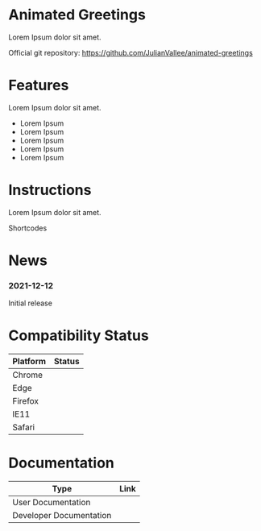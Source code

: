 Animated Greetings
======

Lorem Ipsum dolor sit amet.

Official git repository: https://github.com/JulianVallee/animated-greetings


Features
========

Lorem Ipsum dolor sit amet.

- Lorem Ipsum
- Lorem Ipsum
- Lorem Ipsum
- Lorem Ipsum
- Lorem Ipsum

Instructions
============

Lorem Ipsum dolor sit amet.


Shortcodes


News
===

### 2021-12-12

Initial release


Compatibility Status
========
| Platform | Status         |
|----------| -------------- |
| Chrome   |  |
| Edge     |  |
| Firefox  |  |
| IE11     |  |
| Safari   |  |


Documentation
========
| Type                    | Link |
|-------------------------|------|
| User Documentation      |      |
| Developer Documentation |      |